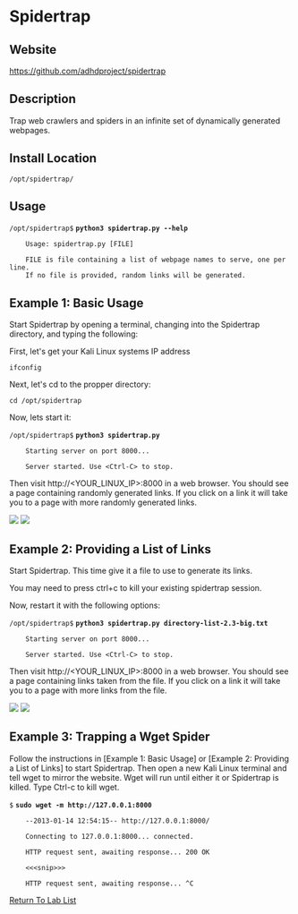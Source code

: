 
Spidertrap
==========

Website
-------

<https://github.com/adhdproject/spidertrap>

Description
-----------

Trap web crawlers and spiders in an infinite set of dynamically
generated webpages.

Install Location
----------------

`/opt/spidertrap/`

Usage
-----

`/opt/spidertrap$` **`python3 spidertrap.py --help`**

        Usage: spidertrap.py [FILE]

        FILE is file containing a list of webpage names to serve, one per line.
        If no file is provided, random links will be generated.


Example 1: Basic Usage
----------------------

Start Spidertrap by opening a terminal, changing into the Spidertrap
directory, and typing the following:

First, let's get your Kali Linux systems IP address

`ifconfig`

Next, let's cd to the propper directory:

`cd /opt/spidertrap`

Now, lets start it:

`/opt/spidertrap$` **`python3 spidertrap.py`**

        Starting server on port 8000...

        Server started. Use <Ctrl-C> to stop.
        
    

Then visit http://<YOUR_LINUX_IP>:8000 in a web
browser. You should see a page containing randomly generated links. If
you click on a link it will take you to a page with more randomly
generated links.

![](Spidertrap_files/image001.png) ![](Spidertrap_files/image002.png)

Example 2: Providing a List of Links
------------------------------------


Start Spidertrap. This time give it a file to use to generate its links.

You may need to press ctrl+c to kill your existing spidertrap session.

Now, restart it with the following options:

`/opt/spidertrap$` **`python3 spidertrap.py directory-list-2.3-big.txt`**

        Starting server on port 8000...

        Server started. Use <Ctrl-C> to stop.

Then visit http://<YOUR_LINUX_IP>:8000 in a web
browser. You should see a page containing links taken from the file. If
you click on a link it will take you to a page with more links from the
file.

![](Spidertrap_files/image003.png) ![](Spidertrap_files/image004.png)

Example 3: Trapping a Wget Spider
---------------------------------

Follow the instructions in [Example 1: Basic Usage] or
[Example 2: Providing a List of Links] to start Spidertrap. Then
open a new Kali Linux terminal and tell wget to mirror the website. Wget will run
until either it or Spidertrap is killed. Type Ctrl-c to kill wget.

`$` **`sudo wget -m http://127.0.0.1:8000`**

        --2013-01-14 12:54:15-- http://127.0.0.1:8000/

        Connecting to 127.0.0.1:8000... connected.

        HTTP request sent, awaiting response... 200 OK

        <<<snip>>>

        HTTP request sent, awaiting response... ^C

[Return To Lab List](https://github.com/strandjs/IntroLabs/blob/master/IntroClassFiles/navigation.md)


